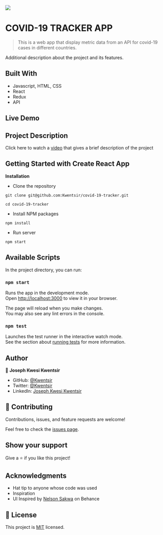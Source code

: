![](https://img.shields.io/badge/Microverse-blueviolet)

# COVID-19 TRACKER APP

> This is a web app that display metric data from an API for covid-19 cases in different countries.


Additional description about the project and its features.

## Built With

- Javascript, HTML, CSS
- React
- Redux
- API

## Live Demo



## Project Description

Click here to watch a [video](VIDEO) that gives a brief description of the project

## Getting Started with Create React App

**Installation**

- Clone the repository

```
git clone git@github.com:Kwentsir/covid-19-tracker.git

cd covid-19-tracker
```

- Install NPM packages

```
npm install
```

- Run server

```
npm start
```

## Available Scripts

In the project directory, you can run:

### `npm start`

Runs the app in the development mode.\
Open [http://localhost:3000](http://localhost:3000) to view it in your browser.

The page will reload when you make changes.\
You may also see any lint errors in the console.

### `npm test`

Launches the test runner in the interactive watch mode.\
See the section about [running tests](https://facebook.github.io/create-react-app/docs/running-tests) for more information.

## Author

👤 **Joseph Kwesi Kwentsir**

- GitHub: [@Kwentsir](https://github.com/Kwentsir/)
- Twitter: [@Kwentsir](https://twitter.com/jkwentsir)
- LinkedIn: [Joseph Kwesi Kwentsir](https://www.linkedin.com/in/josephkwentsir/)

## 🤝 Contributing

Contributions, issues, and feature requests are welcome!

Feel free to check the [issues page](../../issues/).

## Show your support

Give a ⭐️ if you like this project!

## Acknowledgments

- Hat tip to anyone whose code was used
- Inspiration
- UI Inspired by [Nelson Sakwa](<https://www.behance.net/gallery/31579789/Ballhead-App-(Free-PSDs)>) on Behance

## 📝 License

This project is [MIT](./MIT.md) licensed.